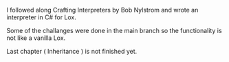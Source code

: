 I followed along Crafting Interpreters by Bob Nylstrom and wrote an interpreter in C# for Lox.

Some of the challanges were done in the main branch so the functionality is not like a vanilla Lox.

Last chapter ( Inheritance ) is not finished yet.
